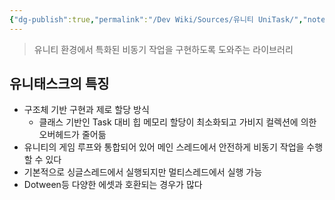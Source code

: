 ```yaml
---
{"dg-publish":true,"permalink":"/Dev Wiki/Sources/유니티 UniTask/","noteIcon":"","created":"2024-11-10T14:49:28.000+09:00","updated":"2025-07-19T22:58:36.988+09:00"}
---
```


> 유니티 환경에서 특화된 비동기 작업을 구현하도록 도와주는 라이브러리
## 유니태스크의 특징
- 구조체 기반 구현과 제로 할당 방식
    - 클래스 기반인 Task 대비 힙 메모리 할당이 최소화되고 가비지 컬렉션에 의한 오버헤드가 줄어듦
- 유니티의 게임 루프와 통합되어 있어 메인 스레드에서 안전하게 비동기 작업을 수행할 수 있다
- 기본적으로 싱글스레드에서 실행되지만 멀티스레드에서 실행 가능
- Dotween등 다양한 에셋과 호환되는 경우가 많다